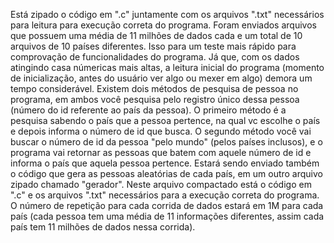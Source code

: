 Está zipado o código em ".c" juntamente com os arquivos ".txt" necessários para leitura para execução correta do programa. Foram enviados arquivos que possuem uma média de 11 milhões de dados cada e um total de 10 arquivos de 10 países diferentes. Isso para um teste mais rápido para comprovação de funcionalidades do programa. Já que, com os dados atingindo casa númericas mais altas, a leitura inicial do programa (momento de inicialização, antes do usuário ver algo ou mexer em algo) demora um tempo considerável.
Existem dois métodos de pesquisa de pessoa no programa, em ambos você pesquisa pelo registro único dessa pessoa (número do id referente ao país da pessoa). O primeiro método é a pesquisa sabendo o país que a pessoa pertence, na qual vc escolhe o país e depois informa o número de id que busca. O segundo método você vai buscar o número de id da pessoa "pelo mundo" (pelos países inclusos), e o programa vai retornar as pessoas que batem com aquele número de id e informa o país que aquela pessoa pertence.
Estará sendo enviado também o código que gera as pessoas aleatórias de cada país, em um outro arquivo zipado chamado "gerador". Neste arquivo compactado está o código em ".c" e os arquivos ".txt" necessários para a execução correta do programa. O número de repetição para cada corrida de dados estará em 1M para cada país (cada pessoa tem uma média de 11 informações diferentes, assim cada país tem 11 milhões de dados nessa corrida).
